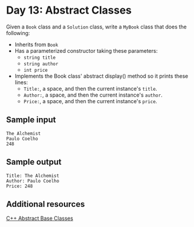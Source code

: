 # Day 13: Abstract Classes

Given a `Book` class and a `Solution` class, write a `MyBook` class that does
the following:

* Inherits from `Book`
* Has a parameterized constructor taking these parameters:
  * `string title`
  * `string author`
  * `int price`
* Implements the Book class' abstract display() method so it prints these lines:
  * `Title:`, a space, and then the current instance's `title`.
  * `Author:`, a space, and then the current instance's `author`.
  * `Price:`, a space, and then the current instance's `price`.

## Sample input

    The Alchemist
    Paulo Coelho
    248

## Sample output

    Title: The Alchemist
    Author: Paulo Coelho
    Price: 248

## Additional resources

[C++ Abstract Base
Classes](http://www.cplusplus.com/doc/tutorial/polymorphism/#abstract_base_classes)

